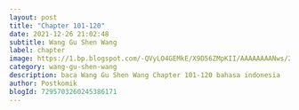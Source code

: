 ```yaml
---
layout: post 
title: "Chapter 101-120"
date: 2021-12-26 21:02:48
subtitle: Wang Gu Shen Wang
label: chapter
image: https://1.bp.blogspot.com/-QVyLO4GEMkE/X9D56ZMpKII/AAAAAAAANws/26GZ-wvJVkgzlyCY-2jokbGcw2nyiPvXgCLcBGAsYHQ/s72-c/2526-bl921123-1.jpg
category: wang-gu-shen-wang
description: baca Wang Gu Shen Wang Chapter 101-120 bahasa indonesia 
author: Postkomik
blogId: 7295703260245386171
---
```

